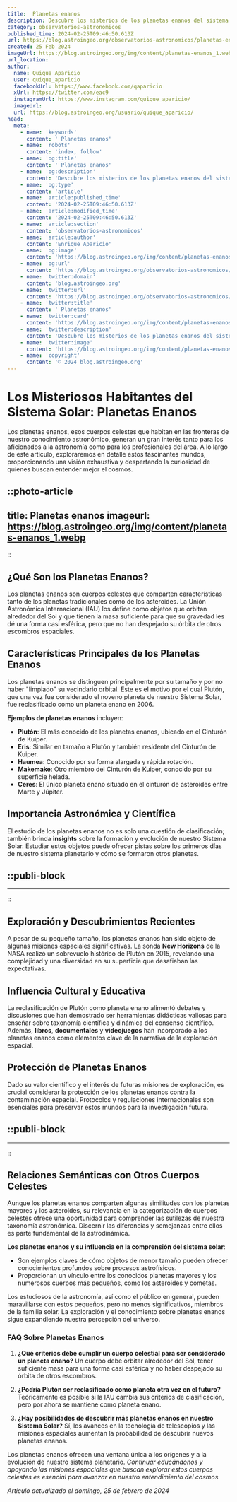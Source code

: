 ```yaml
---
title:  Planetas enanos
description: Descubre los misterios de los planetas enanos del sistema solar, su origen, características y la fascinación que despiertan en la astronomía.
category: observatorios-astronomicos
published_time: 2024-02-25T09:46:50.613Z
url: https://blog.astroingeo.org/observatorios-astronomicos/planetas-enanos
created: 25 Feb 2024
imageUrl: https://blog.astroingeo.org/img/content/planetas-enanos_1.webp
url_location:
author:
  name: Quique Aparicio
  user: quique_aparicio
  facebookUrl: https://www.facebook.com/qaparicio
  xUrl: https://twitter.com/eac9
  instagramUrl: https://www.instagram.com/quique_aparicio/
  imageUrl: 
  url: https://blog.astroingeo.org/usuario/quique_aparicio/
head:
  meta:
    - name: 'keywords'
      content: ' Planetas enanos'
    - name: 'robots'
      content: 'index, follow'
    - name: 'og:title'
      content: ' Planetas enanos'
    - name: 'og:description'
      content: 'Descubre los misterios de los planetas enanos del sistema solar, su origen, características y la fascinación que despiertan en la astronomía.'
    - name: 'og:type'
      content: 'article'
    - name: 'article:published_time'
      content: '2024-02-25T09:46:50.613Z'
    - name: 'article:modified_time'
      content: '2024-02-25T09:46:50.613Z'
    - name: 'article:section'
      content: 'observatorios-astronomicos'
    - name: 'article:author'
      content: 'Enrique Aparicio'
    - name: 'og:image'
      content: 'https://blog.astroingeo.org/img/content/planetas-enanos_1.webp'
    - name: 'og:url'
      content: 'https://blog.astroingeo.org/observatorios-astronomicos/planetas-enanos'
    - name: 'twitter:domain'
      content: 'blog.astroingeo.org'
    - name: 'twitter:url'
      content: 'https://blog.astroingeo.org/observatorios-astronomicos/planetas-enanos'
    - name: 'twitter:title'
      content: ' Planetas enanos'
    - name: 'twitter:card'
      content: 'https://blog.astroingeo.org/img/content/planetas-enanos_1.webp'
    - name: 'twitter:description'
      content: 'Descubre los misterios de los planetas enanos del sistema solar, su origen, características y la fascinación que despiertan en la astronomía.'
    - name: 'twitter:image'
      content: 'https://blog.astroingeo.org/img/content/planetas-enanos_1.webp'
    - name: 'copyright'
      content: '© 2024 blog.astroingeo.org'
---
```

# Los Misteriosos Habitantes del Sistema Solar: Planetas Enanos

Los planetas enanos, esos cuerpos celestes que habitan en las fronteras de nuestro conocimiento astronómico, generan un gran interés tanto para los aficionados a la astronomía como para los profesionales del área. A lo largo de este artículo, exploraremos en detalle estos fascinantes mundos, proporcionando una visión exhaustiva y despertando la curiosidad de quienes buscan entender mejor el cosmos.


::photo-article
---
title:  Planetas enanos
imageurl: https://blog.astroingeo.org/img/content/planetas-enanos_1.webp
---
::


## ¿Qué Son los Planetas Enanos?

Los planetas enanos son cuerpos celestes que comparten características tanto de los planetas tradicionales como de los asteroides. La Unión Astronómica Internacional (IAU) los define como objetos que orbitan alrededor del Sol y que tienen la masa suficiente para que su gravedad les dé una forma casi esférica, pero que no han despejado su órbita de otros escombros espaciales.

## Características Principales de los Planetas Enanos

Los planetas enanos se distinguen principalmente por su tamaño y por no haber "limpiado" su vecindario orbital. Este es el motivo por el cual Plutón, que una vez fue considerado el noveno planeta de nuestro Sistema Solar, fue reclasificado como un planeta enano en 2006.

**Ejemplos de planetas enanos** incluyen:

- **Plutón**: El más conocido de los planetas enanos, ubicado en el Cinturón de Kuiper.
- **Eris**: Similar en tamaño a Plutón y también residente del Cinturón de Kuiper.
- **Haumea**: Conocido por su forma alargada y rápida rotación.
- **Makemake**: Otro miembro del Cinturón de Kuiper, conocido por su superficie helada.
- **Ceres**: El único planeta enano situado en el cinturón de asteroides entre Marte y Júpiter.

## Importancia Astronómica y Científica

El estudio de los planetas enanos no es solo una cuestión de clasificación; también brinda **insights** sobre la formación y evolución de nuestro Sistema Solar. Estudiar estos objetos puede ofrecer pistas sobre los primeros días de nuestro sistema planetario y cómo se formaron otros planetas.


  ::publi-block
  ---
  ---
  ::
  
  
## Exploración y Descubrimientos Recientes

A pesar de su pequeño tamaño, los planetas enanos han sido objeto de algunas misiones espaciales significativas. La sonda **New Horizons** de la NASA realizó un sobrevuelo histórico de Plutón en 2015, revelando una complejidad y una diversidad en su superficie que desafiaban las expectativas.

## Influencia Cultural y Educativa

La reclasificación de Plutón como planeta enano alimentó debates y discusiones que han demostrado ser herramientas didácticas valiosas para enseñar sobre taxonomía científica y dinámica del consenso científico. Además, **libros**, **documentales** y **videojuegos** han incorporado a los planetas enanos como elementos clave de la narrativa de la exploración espacial.

## Protección de Planetas Enanos

Dado su valor científico y el interés de futuras misiones de exploración, es crucial considerar la protección de los planetas enanos contra la contaminación espacial. Protocolos y regulaciones internacionales son esenciales para preservar estos mundos para la investigación futura.


  ::publi-block
  ---
  ---
  ::
  
  
## Relaciones Semánticas con Otros Cuerpos Celestes

Aunque los planetas enanos comparten algunas similitudes con los planetas mayores y los asteroides, su relevancia en la categorización de cuerpos celestes ofrece una oportunidad para comprender las sutilezas de nuestra taxonomía astronómica. Discernir las diferencias y semejanzas entre ellos es parte fundamental de la astrodinámica.

**Los planetas enanos y su influencia en la comprensión del sistema solar**:

- Son ejemplos claves de cómo objetos de menor tamaño pueden ofrecer conocimientos profundos sobre procesos astrofísicos.
- Proporcionan un vínculo entre los conocidos planetas mayores y los numerosos cuerpos más pequeños, como los asteroides y cometas.

Los estudiosos de la astronomía, así como el público en general, pueden maravillarse con estos pequeños, pero no menos significativos, miembros de la familia solar. La exploración y el conocimiento sobre planetas enanos sigue expandiendo nuestra percepción del universo.

### FAQ Sobre Planetas Enanos

1. **¿Qué criterios debe cumplir un cuerpo celestial para ser considerado un planeta enano?**
   Un cuerpo debe orbitar alrededor del Sol, tener suficiente masa para una forma casi esférica y no haber despejado su órbita de otros escombros.

2. **¿Podría Plutón ser reclasificado como planeta otra vez en el futuro?**
   Teóricamente es posible si la IAU cambia sus criterios de clasificación, pero por ahora se mantiene como planeta enano.

3. **¿Hay posibilidades de descubrir más planetas enanos en nuestro Sistema Solar?**
   Sí, los avances en la tecnología de telescopios y las misiones espaciales aumentan la probabilidad de descubrir nuevos planetas enanos.

Los planetas enanos ofrecen una ventana única a los orígenes y a la evolución de nuestro sistema planetario. *Continuar educándonos y apoyando las misiones espaciales que buscan explorar estos cuerpos celestes es esencial para avanzar en nuestro entendimiento del cosmos.*

_Artículo actualizado el domingo, 25 de febrero de 2024_